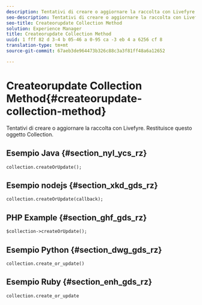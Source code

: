 ```yaml
---
description: Tentativi di creare o aggiornare la raccolta con Livefyre. Restituisce questo oggetto Collection.
seo-description: Tentativi di creare o aggiornare la raccolta con Livefyre. Restituisce questo oggetto Collection.
seo-title: Createorupdate Collection Method
solution: Experience Manager
title: Createorupdate Collection Method
uuid: 1 fff 82 d 3-4 b 05-46 a 0-95 ca -3 eb 4 a 6256 cf 8
translation-type: tm+mt
source-git-commit: 67aeb3de964473b326c88c3a3f81ff48a6a12652

---
```



# Createorupdate Collection Method{#createorupdate-collection-method}

Tentativi di creare o aggiornare la raccolta con Livefyre. Restituisce questo oggetto Collection.

## Esempio Java {#section_nyl_ycs_rz}

```
collection.createOrUpdate(); 
```

## Esempio nodejs {#section_xkd_gds_rz}

```
collection.createOrUpdate(callback); 
```

## PHP Example {#section_ghf_gds_rz}

```
$collection->createOrUpdate();
```

## Esempio Python {#section_dwg_gds_rz}

```
collection.create_or_update() 
```

## Esempio Ruby {#section_enh_gds_rz}

```
collection.create_or_update 
```

